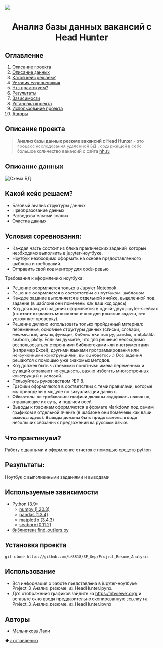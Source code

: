 ![](./images/hh.png)


# <center> Анализ базы данных вакансий c Head Hunter </center>


## Оглавление
1. [Описание проекта](#Описание-проекта)
2. [Описание данных](#Описание-данных)
3. [Какой кейс решаем?](#Какой-кейс-решаем?)
4. [Условия соревнования](#Условия-соревнования)
5. [Что практикуем?](#Что-практикуем?)
6. [Результаты](#Результаты)
7. [Зависимости](#Зависимости)
8. [Установка проекта](#Установка-проекта)
9. [Использование проекта](#Использование-проекта)
10. [Авторы](#Авторы)

## Описание проекта

> **Анализ базы данных резюме вакансий c Head Hunter** - это процесс исследования удаленной БД , содержащей в себе большое количество вакансий с сайта [hh.ru](https://hh.ru)

## Описание данных

![Схема БД](./images/hh.png) 

## Какой кейс решаем?

* Базовый анализ структуры данных
* Преобразование данных
* Разведывательный анализ
* Очистка данных

## Условия соревнования:

* Каждая часть состоит из блока практических заданий, которые необходимо выполнить в jupyter-ноутбуке.
* Ноутбук необходимо оформить на основе предоставленного шаблона и требований.
* Отправить свой код ментору для code-ревью.

Требования к оформлению ноутбука:

* Решение оформляется только в Jupyter Notebook.
* Решение оформляется в соответствии с ноутбуком-шаблоном.
* Каждое задание выполняется в отдельной ячейке, выделенной под задание (в шаблоне они помечены как ваш код здесь).
* Код для каждого задания оформляется в одной-двух jupyter-ячейках (не стоит создавать множество ячеек для решения задачи, это усложняет проверку).
* Решение должно использовать только пройденный материал: переменные, основные структуры данных (списки, словари, множества), циклы, функции, библиотеки numpy, pandas, matplotlib, seaborn, plotly. Если вы думаете, что для решения необходимо воспользоваться сторонними библиотеками или инструментами (например Excel), другими языками программирования или неизученными конструкциями, вы ошибаетесь :) Все задания решаются с помощью уже знакомых методов.
* Код должен быть читаемым и понятным: имена переменных и функций отражают их сущность, важно избегать многострочных конструкций и условий.
* Пользуйтесь руководством PEP 8.
* Графики оформляются в соответствии с теми правилами, которые мы приводили в модуле по визуализации данных.
* Обязательное требование: графики должны содержать название, отражающее их суть, и подписи осей.
* Выводы к графикам оформляются в формате Markdown под самим графиком в отдельной ячейке (в шаблоне они помечены как ваши выводы здесь). Выводы должны быть представлены в виде небольших связанных предложений на русском языке.

## Что практикуем?

Работу с данными и оформление отчетов с помощью средств python

## Результаты:

Ноутбук с выполненными заданиями и выводами

## Используемые зависимости
* Python (3.9):
    * [numpy (1.20.3)](https://numpy.org)
    * [pandas (1.3.4)](https://pandas.pydata.org)
    * [matplotlib (3.4.3)](https://matplotlib.org)
    * [seaborn (0.11.2)](https://seaborn.pydata.org)
* [библиотека find_outliers.py](https://github.com/LM8818/SF_Rep/tree/master/Project_Resume_Analysis/outliers_lib/README.md/#Огравление)
  
## Установка проекта
```
git clone https://github.com/LM8818/SF_Rep/Project_Resume_Analysis
```
## Использование
* Вся информация о работе представлена в jupyter-ноутбуке Project_3_Анализ_резюме_из_HeadHunter.ipynb.
* Для отображения графиков зайдите на https://nbviewer.org/ и вставьте окно ввода предварительно скопированную ссылку на  Project_3_Анализ_резюме_из_HeadHunter.ipynb

## Авторы

* [Мельникова Лали](https://t.me/melniklaly)

 

:arrow_up:[к оглавлению](https://github.com/LM8818/SF_Rep/tree/master/Project_Resume_Analysis/readme.md)
